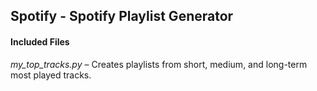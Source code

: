 ## Spotify - Spotify Playlist Generator

#### Included Files
*my_top_tracks.py* – Creates playlists from short, medium, and long-term most played tracks.
